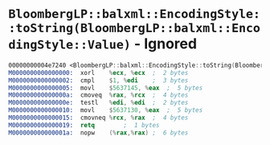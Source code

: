 # `BloombergLP::balxml::EncodingStyle::toString(BloombergLP::balxml::EncodingStyle::Value)` - Ignored

```nasm
00000000004e7240 <BloombergLP::balxml::EncodingStyle::toString(BloombergLP::balxml::EncodingStyle::Value)>:
M0000000000000000:	xorl	%ecx, %ecx	;  2 bytes
M0000000000000002:	cmpl	$1, %edi	;  3 bytes
M0000000000000005:	movl	$5637145, %eax	;  5 bytes
M000000000000000a:	cmoveq	%rax, %rcx	;  4 bytes
M000000000000000e:	testl	%edi, %edi	;  2 bytes
M0000000000000010:	movl	$5637130, %eax	;  5 bytes
M0000000000000015:	cmovneq	%rcx, %rax	;  4 bytes
M0000000000000019:	retq		;  1 bytes
M000000000000001a:	nopw	(%rax,%rax)	;  6 bytes
```
